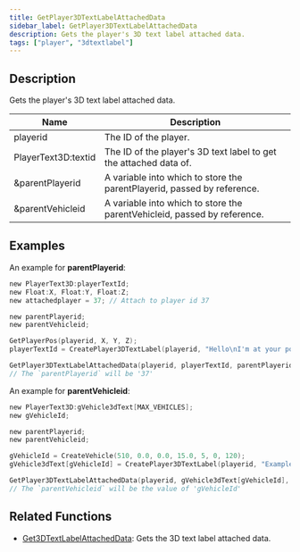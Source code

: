 ```yaml
---
title: GetPlayer3DTextLabelAttachedData
sidebar_label: GetPlayer3DTextLabelAttachedData
description: Gets the player's 3D text label attached data.
tags: ["player", "3dtextlabel"]
---
```


<VersionWarn version='omp v1.1.0.2612' />

## Description

Gets the player's 3D text label attached data.

| Name                | Description                                                              |
| ------------------- | ------------------------------------------------------------------------ |
| playerid            | The ID of the player.                                                    |
| PlayerText3D:textid | The ID of the player's 3D text label to get the attached data of.        |
| &parentPlayerid     | A variable into which to store the parentPlayerid, passed by reference.  |
| &parentVehicleid    | A variable into which to store the parentVehicleid, passed by reference. |

## Examples

An example for **parentPlayerid**:

```c
new PlayerText3D:playerTextId;
new Float:X, Float:Y, Float:Z;
new attachedplayer = 37; // Attach to player id 37

new parentPlayerid;
new parentVehicleid;

GetPlayerPos(playerid, X, Y, Z);
playerTextId = CreatePlayer3DTextLabel(playerid, "Hello\nI'm at your position", 0x008080FF, X, Y, Z, 40.0, attachedplayer, INVALID_VEHICLE_ID);

GetPlayer3DTextLabelAttachedData(playerid, playerTextId, parentPlayerid, parentVehicleid);
// The `parentPlayerid` will be '37'
```

An example for **parentVehicleid**:

```c
new PlayerText3D:gVehicle3dText[MAX_VEHICLES];
new gVehicleId;

new parentPlayerid;
new parentVehicleid;

gVehicleId = CreateVehicle(510, 0.0, 0.0, 15.0, 5, 0, 120);
gVehicle3dText[gVehicleId] = CreatePlayer3DTextLabel(playerid, "Example Text", 0xFF0000AA, 0.0, 0.0, 0.0, 50.0, INVALID_PLAYER_ID, gVehicleId);

GetPlayer3DTextLabelAttachedData(playerid, gVehicle3dText[gVehicleId], parentPlayerid, parentVehicleid);
// The `parentVehicleid` will be the value of 'gVehicleId'
```

## Related Functions

- [Get3DTextLabelAttachedData](Get3DTextLabelAttachedData): Gets the 3D text label attached data.
